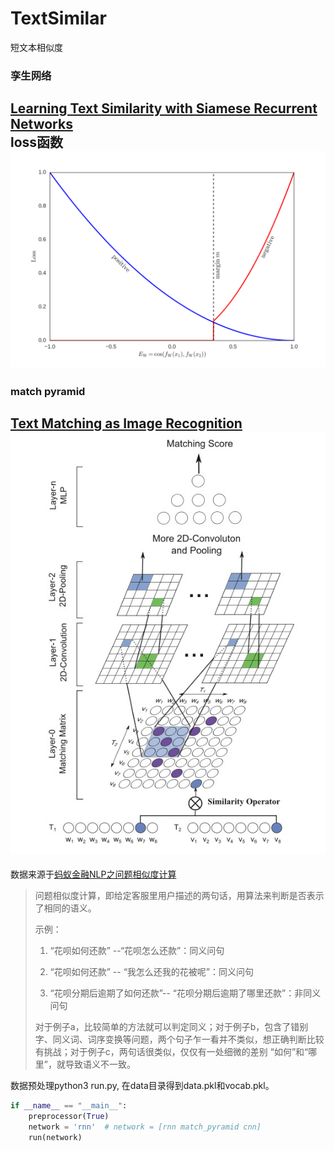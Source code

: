 # TextSimilar
短文本相似度
### 孪生网络
[Learning Text Similarity with Siamese Recurrent Networks](http://www.aclweb.org/anthology/W/W16/W16-1617.pdf)  
loss函数  
<img src="logdir/graph/siamese.png">  
---
### match pyramid
[Text Matching as Image Recognition](https://arxiv.org/abs/1602.06359)    
<img src="logdir/graph/match_pyramid">  
---
数据来源于[蚂蚁金融NLP之问题相似度计算](https://dc.cloud.alipay.com/index#/topic/intro?id=8)  
>问题相似度计算，即给定客服里用户描述的两句话，用算法来判断是否表示了相同的语义。
>
>示例：
>
>1. “花呗如何还款” --“花呗怎么还款”：同义问句
>
>2. “花呗如何还款” -- “我怎么还我的花被呢”：同义问句
>
>3. “花呗分期后逾期了如何还款”-- “花呗分期后逾期了哪里还款”：非同义问句
>
>对于例子a，比较简单的方法就可以判定同义；对于例子b，包含了错别字、同义词、词序变换等问题，两个句子乍一看并不类似，想正确判断比较有挑战；对于例子c，两句话很类似，仅仅有一处细微的差别 “如何”和“哪里”，就导致语义不一致。

数据预处理python3 run.py, 在data目录得到data.pkl和vocab.pkl。  
```python
if __name__ == "__main__":
	preprocessor(True)
	network = 'rnn'  # network = [rnn match_pyramid cnn]
	run(network)
```
